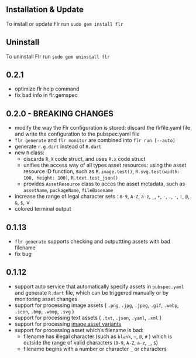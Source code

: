 ## Installation & Update

To install or update Flr run `sudo gem install flr`

## Uninstall

To uninstall  Flr run `sudo gem uninstall flr`

## 0.2.1

- optimize flr help command
- fix bad info in flr.gemspec

## 0.2.0 - BREAKING CHANGES

- modify the way the Flr configuration is stored: discard the flrfile.yaml file and write the configuration to the pubspec.yaml file
- `flr generate` and `flr monitor` are combined into `flr run [--auto]`
- generate `r.g.dart` instead of `R.dart`
- new `R` class: 
	- discards `R_X` code struct, and uses `R.x` code  struct
	- unifies the access way of all types asset resources: using the asset resource ID function, such as `R.image.test()`, `R.svg.test(width: 100, height: 100)`, `R.text.test_json()`
	- provides `AssetResource` class  to acces the asset metadata, such as `assetName`, `packageName`, `fileBasename`
- increase the range of legal character sets : `0-9`, `A-Z`, `a-z`, `_`, `+`, `-`, `.`, `·`,  `!`,  `@`,  `&`, `$`, `￥`
- colored terminal output 

## 0.1.13

- `flr generate` supports checking and outputtting assets with bad filename
- fix bug

## 0.1.12

- support auto service that automatically specify assets in `pubspec.yaml` and generate  `R.dart` file,  which can be triggered manually or by monitoring asset changes
- support for processing image assets ( `.png`, `.jpg`, `.jpeg`, `.gif`, `.webp`, `.icon`, `.bmp`, `.wbmp`, `.svg` ) 
- support for processing text assets ( `.txt`, `.json`, `.yaml`, `.xml` ) 
- support for processing [image asset variants](https://flutter.dev/docs/development/ui/assets-and-images#asset-variants)
- support for processing asset which’s filename is bad:
   - filename has illegal character (such as  `blank`,  `~`, `@`, `#` ) which is outside the range of  valid characters (`0-9`, `A-Z`, `a-z`, `_`,  `$`)
   - filename begins with a number or character `_`  or character`$`